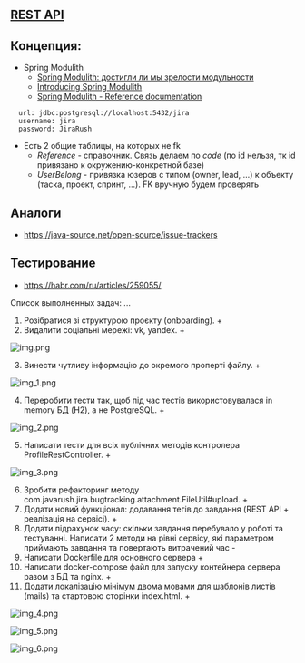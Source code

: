 ## [REST API](http://localhost:8080/doc)

## Концепция:

- Spring Modulith
    - [Spring Modulith: достигли ли мы зрелости модульности](https://habr.com/ru/post/701984/)
    - [Introducing Spring Modulith](https://spring.io/blog/2022/10/21/introducing-spring-modulith)
    - [Spring Modulith - Reference documentation](https://docs.spring.io/spring-modulith/docs/current-SNAPSHOT/reference/html/)

```
  url: jdbc:postgresql://localhost:5432/jira
  username: jira
  password: JiraRush
```

- Есть 2 общие таблицы, на которых не fk
    - _Reference_ - справочник. Связь делаем по _code_ (по id нельзя, тк id привязано к окружению-конкретной базе)
    - _UserBelong_ - привязка юзеров с типом (owner, lead, ...) к объекту (таска, проект, спринт, ...). FK вручную будем
      проверять

## Аналоги

- https://java-source.net/open-source/issue-trackers

## Тестирование

- https://habr.com/ru/articles/259055/

Список выполненных задач:
...
1. Розібратися зі структурою проєкту (onboarding). +
2. Видалити соціальні мережі: vk, yandex. +

![img.png](img.png)

3. Винести чутливу інформацію до окремого проперті файлу. +

![img_1.png](img_1.png)

4. Переробити тести так, щоб під час тестів використовувалася in memory БД (H2), а не PostgreSQL. +

![img_2.png](img_2.png)

5. Написати тести для всіх публічних методів контролера ProfileRestController. +

![img_3.png](img_3.png)

6. Зробити рефакторинг методу com.javarush.jira.bugtracking.attachment.FileUtil#upload. +
7. Додати новий функціонал: додавання тегів до завдання (REST API + реалізація на сервісі). +
8. Додати підрахунок часу: скільки завдання перебувало у роботі та тестуванні. Написати 2 методи на рівні сервісу, які параметром приймають завдання та повертають витрачений час -
9. Написати Dockerfile для основного сервера +
10. Написати docker-compose файл для запуску контейнера сервера разом з БД та nginx. + 
11. Додати локалізацію мінімум двома мовами для шаблонів листів (mails) та стартовою сторінки index.html. +

![img_4.png](img_4.png)

![img_5.png](img_5.png)

![img_6.png](img_6.png)